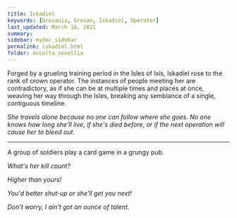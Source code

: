 ```yaml
---
title: Iskadiel
keywords: [Grevania, Grevan, Iskadiel, Operator]
last_updated: March 18, 2021
summary: 
sidebar: mydoc_sidebar
permalink: iskadiel.html
folder: occulta_novellia
---
```


Forged by a grueling training period in the Isles of Ixis, Iskadiel rose to the rank of crown operator. The instances of people meeting her are contradictory, as if she can be at multiple times and places at once, weaving her way through the Isles, breaking any semblance of a single, contiguous timeline.

*She travels alone because no one can follow where she goes. No one knows how long she'll live, if she's died before, or if the next operation will cause her to bleed out.*

---

A group of soldiers play a card game in a grungy pub.

*What's her kill count?*

*Higher than yours!*

*You'd better shut-up or she'll get you next!*

*Don't worry, I ain't got an ounce of talent.*
